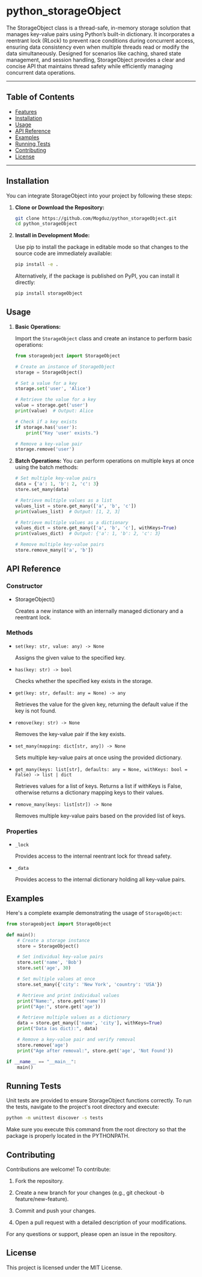 # python_storageObject
The StorageObject class is a thread-safe, in-memory storage solution that manages key-value pairs using Python’s built-in dictionary. It incorporates a reentrant lock (RLock) to prevent race conditions during concurrent access, ensuring data consistency even when multiple threads read or modify the data simultaneously. Designed for scenarios like caching, shared state management, and session handling, StorageObject provides a clear and concise API that maintains thread safety while efficiently managing concurrent data operations.

---

## Table of Contents

- [Features](#features)
- [Installation](#installation)
- [Usage](#usage)
- [API Reference](#api-reference)
- [Examples](#examples)
- [Running Tests](#running-tests)
- [Contributing](#contributing)
- [License](#license)

---

## Installation

You can integrate StorageObject into your project by following these steps:

1. **Clone or Download the Repository:**

    ```bash
    git clone https://github.com/Mogduz/python_storageObject.git
    cd python_storageObject
    ```

2. **Install in Development Mode:**

    Use pip to install the package in editable mode so that changes to the source code are immediately available:

    ```bash
    pip install -e .
    ```
   
   Alternatively, if the package is published on PyPI, you can install it directly:

    ```bash
    pip install storageObject
    ```

## Usage

1. **Basic Operations:**

    Import the `StorageObject` class and create an instance to perform basic operations:
    ```python
    from storageobject import StorageObject

    # Create an instance of StorageObject
    storage = StorageObject()

    # Set a value for a key
    storage.set('user', 'Alice')

    # Retrieve the value for a key
    value = storage.get('user')
    print(value)  # Output: Alice

    # Check if a key exists
    if storage.has('user'):
        print("Key 'user' exists.")

    # Remove a key-value pair
    storage.remove('user')
    ```

2. **Batch Operations:**
    You can perform operations on multiple keys at once using the batch methods:
    ```python
    # Set multiple key-value pairs
    data = {'a': 1, 'b': 2, 'c': 3}
    store.set_many(data)

    # Retrieve multiple values as a list
    values_list = store.get_many(['a', 'b', 'c'])
    print(values_list)  # Output: [1, 2, 3]

    # Retrieve multiple values as a dictionary
    values_dict = store.get_many(['a', 'b', 'c'], withKeys=True)
    print(values_dict)  # Output: {'a': 1, 'b': 2, 'c': 3}

    # Remove multiple key-value pairs
    store.remove_many(['a', 'b'])
    ```

## API Reference

### Constructor
- StorageObject()

    Creates a new instance with an internally managed dictionary and a reentrant lock.

### Methods
- `set(key: str, value: any) -> None`

    Assigns the given value to the specified key.

- `has(key: str) -> bool`

    Checks whether the specified key exists in the storage.

- `get(key: str, default: any = None) -> any`

    Retrieves the value for the given key, returning the default value if the key is not found.

- `remove(key: str) -> None`
    
    Removes the key-value pair if the key exists.

- `set_many(mapping: dict[str, any]) -> None`

    Sets multiple key-value pairs at once using the provided dictionary.

- `get_many(keys: list[str], defaults: any = None, withKeys: bool = False) -> list | dict`

    Retrieves values for a list of keys. Returns a list if withKeys is False, otherwise returns a dictionary mapping keys to their values.

- `remove_many(keys: list[str]) -> None`

    Removes multiple key-value pairs based on the provided list of keys.

### Properties

- `_lock`

    Provides access to the internal reentrant lock for thread safety.

- `_data`

    Provides access to the internal dictionary holding all key-value pairs.

## Examples


Here's a complete example demonstrating the usage of `StorageObject`:

```python
from storageobject import StorageObject

def main():
    # Create a storage instance
    store = StorageObject()

    # Set individual key-value pairs
    store.set('name', 'Bob')
    store.set('age', 30)

    # Set multiple values at once
    store.set_many({'city': 'New York', 'country': 'USA'})

    # Retrieve and print individual values
    print("Name:", store.get('name'))
    print("Age:", store.get('age'))

    # Retrieve multiple values as a dictionary
    data = store.get_many(['name', 'city'], withKeys=True)
    print("Data (as dict):", data)

    # Remove a key-value pair and verify removal
    store.remove('age')
    print("Age after removal:", store.get('age', 'Not Found'))

if __name__ == "__main__":
    main()        
```

## Running Tests
Unit tests are provided to ensure StorageObject functions correctly. To run the tests, navigate to the project's root directory and execute:
```bash
python -m unittest discover -s tests
```
Make sure you execute this command from the root directory so that the package is properly located in the PYTHONPATH.

## Contributing
Contributions are welcome! To contribute:

1. Fork the repository.

2. Create a new branch for your changes (e.g., git checkout -b feature/new-feature).

3. Commit and push your changes.

4. Open a pull request with a detailed description of your modifications.

For any questions or support, please open an issue in the repository.

## License
This project is licensed under the MIT License.